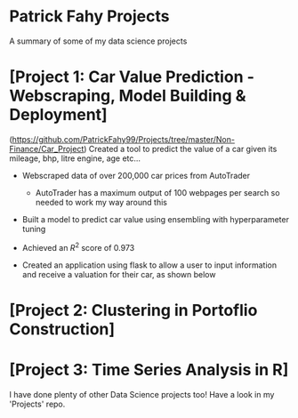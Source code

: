 # Patrick Fahy Projects
A summary of some of my data science projects

# [Project 1: Car Value Prediction - Webscraping, Model Building & Deployment] 
(https://github.com/PatrickFahy99/Projects/tree/master/Non-Finance/Car_Project)
Created a tool to predict the value of a car given its mileage, bhp, litre engine, age etc...

* Webscraped data of over 200,000 car prices from AutoTrader
  * AutoTrader has a maximum output of 100 webpages per search so needed to work my way around this

* Built a model to predict car value using ensembling with hyperparameter tuning
 * Achieved an $R^2$ score of $0.973$

* Created an application using flask to allow a user to input information and receive a valuation for their car, as shown below
 
 

# [Project 2: Clustering in Portoflio Construction]

# [Project 3: Time Series Analysis in R]


I have done plenty of other Data Science projects too! Have a look in my 'Projects' repo.
